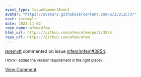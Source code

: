 ```yaml
---
event_type: IssueCommentEvent
avatar: "https://avatars.githubusercontent.com/u/25011573?"
user: jeremylt
date: 2023-11-02
repo_name: mfem/mfem
html_url: https://github.com/mfem/mfem/pull/3854
repo_url: https://github.com/mfem/mfem
---
```


<a href='https://github.com/jeremylt' target='_blank'>jeremylt</a> commented on issue <a href='https://github.com/mfem/mfem/pull/3854' target='_blank'>mfem/mfem#3854</a>.

<small>I think I added the version requirement in the right place?...</small>

<a href='https://github.com/mfem/mfem/pull/3854' target='_blank'>View Comment</a>